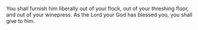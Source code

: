 You shall furnish him liberally out of your flock, out of your threshing floor, and out of your winepress. As the Lord your God has blessed you, you shall give to him.
